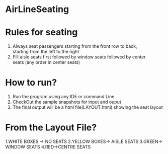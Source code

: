 # AirLineSeating

# Rules	for	seating	
1. Always	seat	passengers	starting	from	the	front	row	to	back,	
starting	from	the	left	to	the	right	
2. Fill	aisle	seats	first	followed	by	window	seats	followed	by	center	
seats	(any	order	in	center	seats)	


# How to run?
1. Run the program using any IDE or command Line
2. CheckOut the sample snapshots for input and ouput
3. The final output will be a html file(LAYOUT.html) showing the seat layout


# From the Layout File?

1.WHITE BOXES -> NO SEATS
2.YELLOW BOXES-> AISLE SEATS
3.GREEN-> WINDOW SEATS
4.RED->CENTRE SEATS








